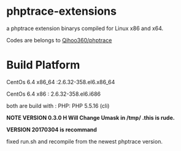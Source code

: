 # phptrace-extensions
a phptrace extension binarys compiled for Linux x86 and x64.

Codes are belongs to [Qihoo360/phptrace](https://github.com/Qihoo360/phptrace)

# Build Platform
CentOs 6.4 x86_64 :2.6.32-358.el6.x86_64

CentOs 6.4 x86 : 2.6.32-358.el6.i686

both are build with : 
PHP: PHP 5.5.16 (cli)

**NOTE VERSION 0.3.0 H Will Change Umask in /tmp/ .this is rude.**

**VERSION 20170304 is recommand**

fixed run.sh and recompile from the newest phptrace version.

